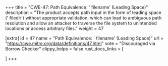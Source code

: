 +++
title = "CWE-47: Path Equivalence: ' filename' (Leading Space)"
description	= "The product accepts path input in the form of leading space (' filedir') without appropriate validation, which can lead to ambiguous path resolution and allow an attacker to traverse the file system to unintended locations or access arbitrary files."
weight = 47

[extra]
id = 47
name = "Path Equivalence: ' filename' (Leading Space)"
url = "https://cwe.mitre.org/data/definitions/47.html"
vote = "Discouraged via Borrow Checker"
clippy_helps = false
rust_docs_links = [
	
]
+++

